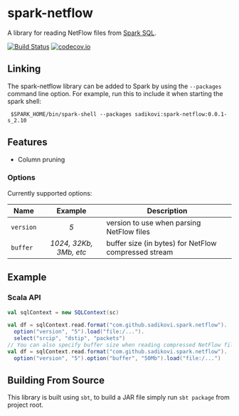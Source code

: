 # spark-netflow
A library for reading NetFlow files from [Spark SQL](http://spark.apache.org/docs/latest/sql-programming-guide.html).

[![Build Status](https://travis-ci.org/sadikovi/spark-netflow.svg?branch=master)](https://travis-ci.org/sadikovi/spark-netflow)
[![codecov.io](https://codecov.io/github/sadikovi/spark-netflow/coverage.svg?branch=master)](https://codecov.io/github/sadikovi/spark-netflow?branch=master)

## Linking
The spark-netflow library can be added to Spark by using the `--packages` command line option. For
example, run this to include it when starting the spark shell:
```shell
 $SPARK_HOME/bin/spark-shell --packages sadikovi:spark-netflow:0.0.1-s_2.10
```

## Features
- Column pruning

### Options
Currently supported options:

| Name | Example | Description |
|------|:-------:|-------------|
| `version` | _5_ | version to use when parsing NetFlow files
| `buffer` | _1024, 32Kb, 3Mb, etc_ | buffer size (in bytes) for NetFlow compressed stream

## Example

### Scala API
```scala
val sqlContext = new SQLContext(sc)

val df = sqlContext.read.format("com.github.sadikovi.spark.netflow").
  option("version", "5").load("file:/...").
  select("srcip", "dstip", "packets")
// You can also specify buffer size when reading compressed NetFlow files (most likely)
val df = sqlContext.read.format("com.github.sadikovi.spark.netflow").
  option("version", "5").option("buffer", "50Mb").load("file:/...")
```

## Building From Source
This library is built using `sbt`, to build a JAR file simply run `sbt package` from project root.
